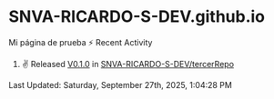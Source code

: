 # SNVA-RICARDO-S-DEV.github.io
Mi página de prueba
⚡ Recent Activity

<!--RECENT_ACTIVITY:start-->
1. ✌️ Released [V0.1.0](https://github.com/SNVA-RICARDO-S-DEV/tercerRepo/releases/tag/V0.1.0) in [SNVA-RICARDO-S-DEV/tercerRepo](https://github.com/SNVA-RICARDO-S-DEV/tercerRepo)<br>
<!--RECENT_ACTIVITY:end-->

<!--RECENT_ACTIVITY:last_update-->
Last Updated: Saturday, September 27th, 2025, 1:04:28 PM
<!--RECENT_ACTIVITY:last_update_end-->
